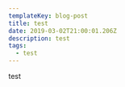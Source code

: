 ```yaml
---
templateKey: blog-post
title: test
date: 2019-03-02T21:00:01.206Z
description: test
tags:
  - test
---
```

test
